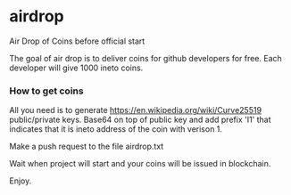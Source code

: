 # airdrop
Air Drop of Coins before official start

The goal of air drop is to deliver coins for github developers for free.
Each developer will give 1000 ineto coins.

### How to get coins

All you need is to generate https://en.wikipedia.org/wiki/Curve25519 public/private keys. 
Base64 on top of public key and add prefix 'I1' that indicates that it is ineto address of the coin with verison 1.

Make a push request to the file airdrop.txt

Wait when project will start and your coins will be issued in blockchain.

Enjoy.
